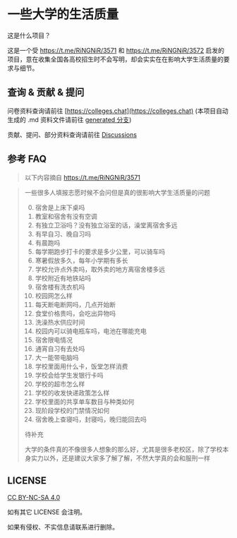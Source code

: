 # 一些大学的生活质量

这是什么项目？

这是一个受 https://t.me/RiNGNiR/3571 和 https://t.me/RiNGNiR/3572 启发的项目，意在收集全国各高校招生时不会写明，却会实实在在影响大学生活质量的要求与细节。

## 查询 & 贡献 & 提问
问卷资料查询请前往 [https://colleges.chat](https://colleges.chat) (本项目自动生成的 .md 资料文件请前往 [generated 分支](https://github.com/CollegesChat/university-information/tree/generated))

贡献、提问、部分资料查询请前往 [Discussions](https://github.com/YanWQ-monad/university-information/discussions)

## 参考 FAQ

> 以下内容摘自 https://t.me/RiNGNiR/3571

> 一些很多人填报志愿时候不会问但是真的很影响大学生活质量的问题
> 
> 0. 宿舍是上床下桌吗
> 1. 教室和宿舍有没有空调
> 2. 有独立卫浴吗？没有独立浴室的话，澡堂离宿舍多远
> 3. 有早自习、晚自习吗
> 4. 有晨跑吗
> 5. 每学期跑步打卡的要求是多少公里，可以骑车吗
> 6. 寒暑假放多久，每年小学期有多长
> 7. 学校允许点外卖吗，取外卖的地方离宿舍楼多远
> 8. 学校附近有地铁站吗
> 9. 宿舍楼有洗衣机吗
> 10. 校园网怎么样
> 11. 每天断电断网吗，几点开始断
> 12. 食堂价格贵吗，会吃出异物吗
> 13. 洗澡热水供应时间
> 14. 校园内可以骑电瓶车吗，电池在哪能充电
> 15. 宿舍限电情况
> 16. 通宵自习有去处吗
> 17. 大一能带电脑吗
> 18. 学校里面用什么卡，饭堂怎样消费
> 19. 学校会给学生发银行卡吗
> 20. 学校的超市怎么样
> 21. 学校的收发快递政策怎么样
> 22. 学校里面的共享单车数目与种类如何
> 23. 现阶段学校的门禁情况如何
> 24. 宿舍晚上查寝吗，封寝吗，晚归能回去吗
> 
> 待补充
> 
> 大学的条件真的不像很多人想象的那么好，尤其是很多老校区，除了学校本身实力以外，还是建议大家多了解了解，不然大学真的会和服刑一样

## LICENSE

[CC BY-NC-SA 4.0](https://creativecommons.org/licenses/by-nc-sa/4.0/deed.zh-Hans)

如有其它 LICENSE 会注明。

如果有侵权、不实信息请联系进行删除。

